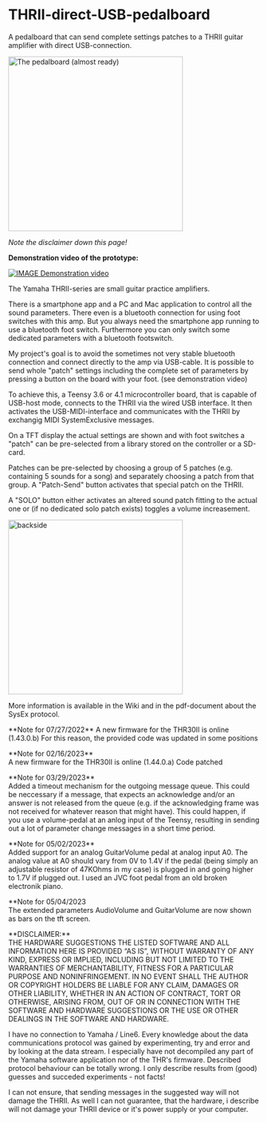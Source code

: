 # THRII-direct-USB-pedalboard
A pedalboard that can send complete settings patches to a THRII guitar amplifier with direct USB-connection.


<p align="left">
  <img src="https://github.com/martinzw/THRII-direct-USB-pedalboard/blob/main/Pedalboard_top1.jpg" width="350" title="THRII-direct-USB-pedalboard" alt="The pedalboard (almost ready)">
</p>

*Note the disclaimer down this page!*

**Demonstration video of the prototype:**

[![IMAGE Demonstration video](https://img.youtube.com/vi/Kstgtiw6ibM/0.jpg)](https://www.youtube.com/watch?v=Kstgtiw6ibM)

The Yamaha THRII-series are small guitar practice amplifiers.

There is a smartphone app and a PC and Mac application to control all the sound parameters.
There even is a bluetooth connection for using foot switches with this amp. But you always need the smartphone app running to use a bluetooth foot switch.
Furthermore you can only switch some dedicated parameters with a bluetooth footswitch.

My project's goal is to avoid the sometimes not very stable bluetooth connection and connect directly to the amp via USB-cable.
It is possible to send whole "patch" settings including the complete set of parameters by pressing a button on the board with your foot.
(see demonstration video)

To achieve this, a Teensy 3.6 or 4.1 microcontroller board, that is capable of USB-host mode, connects to the THRII via the wired USB interface.
It then activates the USB-MIDI-interface and communicates with the THRII by exchangig MIDI SystemExclusive messages.

On a TFT display the actual settings are shown and with foot switches a "patch" can be pre-selected from a library stored on the controller or a SD-card.

Patches can be pre-selected by choosing a group of 5 patches (e.g. containing 5 sounds for a song) and separately choosing a patch from that group. 
A "Patch-Send" button activates that special patch on the THRII.

A "SOLO" button either activates an altered sound patch fitting to the actual one or (if no dedicated solo patch exists) toggles a volume increasement.

<p align="left">
  <img src="https://github.com/martinzw/THRII-direct-USB-pedalboard/blob/main/Pedalboard_back2.jpg" width="350" title="THRII-direct-USB-pedalboard" alt="backside">
</p>

More information is available in the Wiki and in the pdf-document about the SysEx protocol.
<p align="left">
**Note for 07/27/2022**
A new firmware for the THR30II is online (1.43.0.b)
For this reason, the provided code was updated in some positions
</p>
<p align="left">
**Note for 02/16/2023**<br/>
A new firmware for the THR30II is online (1.44.0.a)
Code patched
</p>
<p align="left">
**Note for 03/29/2023**<br/>
Added a timeout mechanism for the outgoing message queue. This could be neccessary if a message, that expects an acknowledge and/or an answer is not released from the queue (e.g. if the acknowledging frame was not received for whatever reason that might have).
This could happen, if you use a volume-pedal at an anlog input of the Teensy, resulting in sending out a lot of parameter change messages in a short time period.
</p>
<p align="left">
**Note for 05/02/2023**<br/>
Added support for an analog GuitarVolume pedal at analog input A0.
The analog value at A0 should vary from 0V to 1.4V if the pedal (being simply an adjustable resistor of 47KOhms in my case) is plugged in and going higher to 1.7V if plugged out. I used an JVC foot pedal from an old broken electronik piano.
</p>
<p align="left">
**Note for 05/04/2023<br/>
The extended parameters AudioVolume and GuitarVolume are now shown as bars on the tft screen.
</p>
<p align="left">
**DISCLAIMER:**<br/>
THE HARDWARE SUGGESTIONS THE LISTED SOFTWARE AND ALL INFORMATION HERE IS PROVIDED “AS IS”, WITHOUT WARRANTY OF ANY KIND, EXPRESS OR IMPLIED, INCLUDING BUT NOT LIMITED TO THE WARRANTIES OF MERCHANTABILITY, FITNESS FOR A PARTICULAR PURPOSE AND NONINFRINGEMENT. IN NO EVENT SHALL THE AUTHOR OR COPYRIGHT HOLDERS BE LIABLE FOR ANY CLAIM, DAMAGES OR OTHER LIABILITY, WHETHER IN AN ACTION OF CONTRACT, TORT OR OTHERWISE, ARISING FROM, OUT OF OR IN CONNECTION WITH THE SOFTWARE AND HARDWARE SUGGESTIONS OR THE USE OR OTHER DEALINGS IN THE SOFTWARE AND HARDWARE.

I have no connection to Yamaha / Line6. Every knowledge about the data communications protocol was gained by experimenting, try and error and by looking at the data stream. I especially have not decompiled any part of the Yamaha software application nor of the THR's firmware. Described protocol behaviour can be totally wrong. I only describe results from (good) guesses and succeded experiments - not facts!

I can not ensure, that sending messages in the suggested way will not damage the THRII. As well I can not guarantee, that the hardware, i describe will not damage your THRII device or it's power supply or your computer.
</p>
